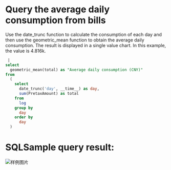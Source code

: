 # Query the average daily consumption from bills

Use the date_trunc function to calculate the consumption of each day and then use the geometric_mean function to obtain the average daily consumption.
The result is displayed in a single value chart. In this example, the value is 4.816k.

```SQL
 |
select
  geometric_mean(total) as "Average daily consumption (CNY)"
from
  (
    select
      date_trunc('day', __time__) as day,
      sum(PretaxAmount) as total
    from
      log
    group by
      day
    order by
      day
  )
```

# SQLSample query result:

![样例图片](https://img.alicdn.com/tfs/TB1ZjtDdkcx_u4jSZFlXXXnUFXa-722-349.png)

